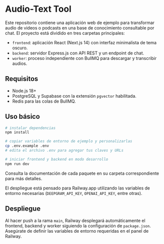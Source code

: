 # Audio-Text Tool

Este repositorio contiene una aplicación web de ejemplo para transformar audio de videos o podcasts en una base de conocimiento consultable por chat. El proyecto está dividido en tres carpetas principales:

- `frontend`: aplicación React (Next.js 14) con interfaz minimalista de tema oscuro.
- `backend`: servidor Express.js con API REST y un endpoint de chat.
- `worker`: proceso independiente con BullMQ para descargar y transcribir audios.

## Requisitos

- Node.js 18+
- PostgreSQL y Supabase con la extensión `pgvector` habilitada.
- Redis para las colas de BullMQ.

## Uso básico

```bash
# instalar dependencias
npm install

# copiar variables de entorno de ejemplo y personalizarlas
cp .env.example .env
# edita el archivo .env para agregar tus claves y URLs

# iniciar frontend y backend en modo desarrollo
npm run dev
```

Consulta la documentación de cada paquete en su carpeta correspondiente para más detalles.

El despliegue está pensado para Railway.app utilizando las variables de entorno necesarias (`DEEPGRAM_API_KEY`, `OPENAI_API_KEY`, entre otras).

## Despliegue

Al hacer push a la rama `main`, Railway desplegará automáticamente el frontend, backend y worker siguiendo la configuración de `package.json`. Asegúrate de definir las variables de entorno requeridas en el panel de Railway.
